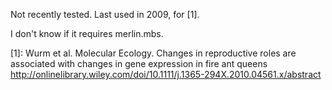 Not recently tested. Last used in 2009, for [1].

I don't know if it requires merlin.mbs. 


[1]: Wurm et al. Molecular Ecology. Changes in reproductive roles are associated 
     with changes in gene expression in fire ant queens
     http://onlinelibrary.wiley.com/doi/10.1111/j.1365-294X.2010.04561.x/abstract